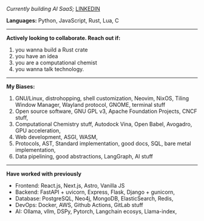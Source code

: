 *Currently building AI SaaS;*
[LINKEDIN](https://in.linkedin.com/in/abhishek7x/)

**Languages:** Python, JavaScript, Rust, Lua, C

---

**Actively looking to collaborate. Reach out if:**
1. you wanna build a Rust crate
2. you have an idea
3. you are a computational chemist
4. you wanna talk technology.

---

**My Biases:**
1. GNU/Linux, distrohopping, shell customization, Neovim, NixOS, Tiling Window Manager, Wayland protocol, GNOME, terminal stuff
2. Open source software, GNU GPL v3, Apache Foundation Projects, CNCF stuff, 
3. Computational Chemistry stuff, Autodock Vina, Open Babel, Avogadro, GPU acceleration, 
4. Web development, ASGI, WASM, 
5. Protocols, AST, Standard implementation, good docs, SQL, bare metal implementation,
6. Data pipelining, good abstractions, LangGraph, AI stuff

---

**Have worked with previously**
- Frontend: React.js, Next.js, Astro, Vanilla JS
- Backend: FastAPI + uvicorn, Express, Flask, Django + gunicorn, 
- Database: PostgreSQL, Neo4j, MongoDB, ElasticSearch, Redis,
- DevOps: Docker, AWS, Github Actions, GitLab stuff
- AI: Ollama, vllm, DSPy, Pytorch, Langchain ecosys, Llama-index,
